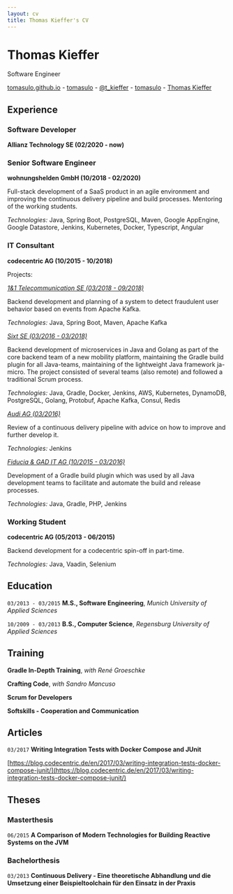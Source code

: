 ```yaml
---
layout: cv
title: Thomas Kieffer's CV
---
```

# Thomas Kieffer

Software Engineer

<div id="webaddress">
  <a href="https://tomasulo.github.io"><i class="fas fa-home"></i> tomasulo.github.io</a> - 
  <a href="https://github.com/tomasulo"><i class="fab fa-github"></i> tomasulo</a> - 
  <a href="https://twitter.com/t_kieffer"><i class="fab fa-twitter"></i> @t_kieffer</a> -
    <a href="https://stackoverflow.com/users/3636822/tomasulo"><i class="fab fa-stack-overflow"></i> tomasulo</a> -
    <a href="https://www.xing.com/profile/Thomas_Kieffer2"><i class="fab fa-xing"></i> Thomas Kieffer</a>
</div>

## Experience

### Software Developer
**Allianz Technology SE (02/2020 - now)**

### Senior Software Engineer
**wohnungshelden GmbH (10/2018 - 02/2020)**

Full-stack development of a SaaS product in an agile environment and improving the continuous delivery pipeline and build processes. Mentoring of the working students.

*Technologies:*
Java, Spring Boot, PostgreSQL, Maven, Google AppEngine, Google Datastore, Jenkins, Kubernetes, Docker, Typescript, Angular


### IT Consultant
**codecentric AG (10/2015 - 10/2018)**

Projects:

*<u>1&1 Telecommunication SE (03/2018 - 09/2018)</u>*

Backend development and planning of a system to detect fraudulent user behavior based on events from Apache Kafka.

*Technologies:*
Java, Spring Boot, Maven, Apache Kafka

*<u>Sixt SE (03/2016 - 03/2018)</u>*

Backend development of microservices in Java and Golang as part of the core backend team of a new mobility platform, maintaining the Gradle build plugin for all Java-teams, maintaining of the lightweight Java framework ja-micro. The project consisted of several teams (also remote) and followed a traditional Scrum process.


*Technologies:*
Java, Gradle, Docker, Jenkins, AWS, Kubernetes, DynamoDB, PostgreSQL, Golang, Protobuf, Apache Kafka, Consul, Redis

*<u>Audi AG (03/2016)</u>*

Review of a continuous delivery pipeline with advice on how to improve and further develop it.

*Technologies:*
Jenkins

*<u>Fiducia & GAD IT AG (10/2015 - 03/2016)</u>*

Development of a Gradle build plugin which was used by all Java development teams to facilitate and automate the build and release processes.

*Technologies:*
Java, Gradle, PHP, Jenkins

### Working Student
**codecentric AG (05/2013 - 06/2015)**

Backend development for a codecentric spin-off in part-time.

*Technologies:*
Java, Vaadin, Selenium

## Education

`03/2013 - 03/2015`
**M.S., Software Engineering**, *Munich University of Applied Sciences*

`10/2009 - 03/2013`
**B.S., Computer Science**, *Regensburg University of Applied Sciences*

## Training

**Gradle In-Depth Training**, *with René Groeschke*

**Crafting Code**, *with Sandro Mancuso*

**Scrum for Developers**

**Softskills - Cooperation and Communication**

## Articles

`03/2017`
**Writing Integration Tests with Docker Compose and JUnit**

[https://blog.codecentric.de/en/2017/03/writing-integration-tests-docker-compose-junit/](https://blog.codecentric.de/en/2017/03/writing-integration-tests-docker-compose-junit/)

## Theses

### Masterthesis

`06/2015`
**A Comparison of Modern Technologies for Building Reactive Systems on the JVM**

### Bachelorthesis

`03/2013`
**Continuous Delivery - Eine theoretische Abhandlung und die Umsetzung einer Beispieltoolchain für den Einsatz in der Praxis**

